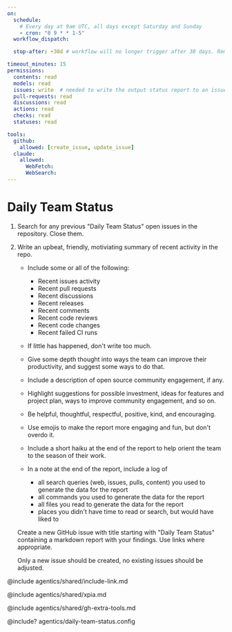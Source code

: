 ```yaml
---
on:
  schedule:
    # Every day at 9am UTC, all days except Saturday and Sunday
    - cron: "0 9 * * 1-5"
  workflow_dispatch:

  stop-after: +30d # workflow will no longer trigger after 30 days. Remove this and recompile to run indefinitely

timeout_minutes: 15
permissions:
  contents: read
  models: read
  issues: write  # needed to write the output status report to an issue
  pull-requests: read
  discussions: read
  actions: read
  checks: read
  statuses: read

tools:
  github:
    allowed: [create_issue, update_issue]
  claude:
    allowed:
      WebFetch:
      WebSearch:
---
```


# Daily Team Status

1. Search for any previous "Daily Team Status" open issues in the repository. Close them.

2. Write an upbeat, friendly, motiviating summary of recent activity in the repo.

   - Include some or all of the following:
     * Recent issues activity
     * Recent pull requests
     * Recent discussions
     * Recent releases
     * Recent comments
     * Recent code reviews
     * Recent code changes
     * Recent failed CI runs

   - If little has happened, don't write too much.

   - Give some depth thought into ways the team can improve their productivity, and suggest some ways to do that.

   - Include a description of open source community engagement, if any.

   - Highlight suggestions for possible investment, ideas for features and project plan, ways to improve community engagement, and so on.

   - Be helpful, thoughtful, respectful, positive, kind, and encouraging.

   - Use emojis to make the report more engaging and fun, but don't overdo it.

   - Include a short haiku at the end of the report to help orient the team to the season of their work.

   - In a note at the end of the report, include a log of
     * all search queries (web, issues, pulls, content) you used to generate the data for the report
     * all commands you used to generate the data for the report
     * all files you read to generate the data for the report
     * places you didn't have time to read or search, but would have liked to

   Create a new GitHub issue with title starting with "Daily Team Status" containing a markdown report with your findings. Use links where appropriate.

   Only a new issue should be created, no existing issues should be adjusted.

@include agentics/shared/include-link.md

@include agentics/shared/xpia.md

@include agentics/shared/gh-extra-tools.md

<!-- You can customize prompting and tools in .github/workflows/agentics/daily-team-status.config -->
@include? agentics/daily-team-status.config
